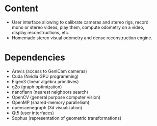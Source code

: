 
Content
=======

* User interface allowing to calibrate cameras and stereo rigs, record mono or stereo videos, play them, compute odometry on a video, display reconstructions, etc.
* Homemade stereo visual odometry and dense reconstruction engine.

Dependencies
============

* Aravis (access to GenICam cameras)
* Cuda (Nvidia GPU programming)
* Eigen3 (linear algebra primitives)
* g2o (graph optimization)
* nanoflann (nearest neighbors search)
* OpenCV (general purpose computer vision)
* OpenMP (shared-memory parallelism)
* openscenegraph (3d visualization)
* Qt5 (user interfaces)
* Sophus (representation of geometric transformations)

